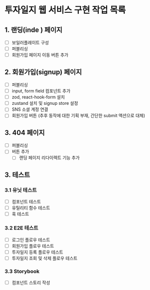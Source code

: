 # 투자일지 웹 서비스 구현 작업 목록

## 1. 랜딩(inde ) 페이지

- [ ] 보일러플레이트 구성
- [ ] 퍼블리싱
- [ ] 회원가입 페이지 이동 버튼 추가

## 2. 회원가입(signup) 페이지

- [ ] 퍼블리싱
- [ ] input, form field 컴포넌트 추가
- [ ] zod, react-hook-form 설치
- [ ] zustand 설치 및 signup store 설정
- [ ] SNS 소셜 계정 연결
- [ ] 회원가입 버튼 (추후 동작에 대한 기획 부재, 간단한 submit 액션으로 대체)

## 3. 404 페이지

- [ ] 퍼블리싱
- [ ] 버튼 추가
  - [ ] 랜딩 페이지 리다이렉트 기능 추가

## 3. 테스트

### 3.1 유닛 테스트

- [ ] 컴포넌트 테스트
- [ ] 유틸리티 함수 테스트
- [ ] 훅 테스트

### 3.2 E2E 테스트

- [ ] 로그인 플로우 테스트
- [ ] 회원가입 플로우 테스트
- [ ] 투자일지 등록 플로우 테스트
- [ ] 투자일지 조회 및 삭제 플로우 테스트

### 3.3 Storybook

- [ ] 컴포넌트 스토리 작성
